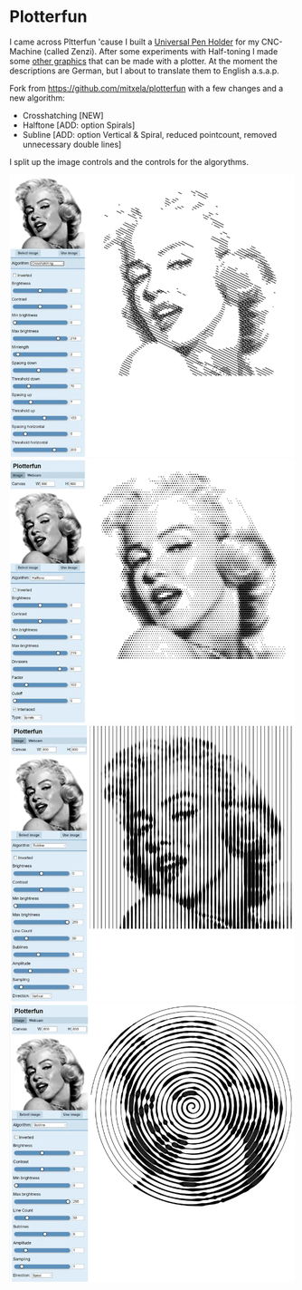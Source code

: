 # Plotterfun

I came across Pltterfun 'cause I built a [Universal Pen Holder](https://www.zenziwerken.de/Nachbauen/Universal-Pen-Holder) for my CNC-Machine (called Zenzi). After some experiments with Half-toning I made some [other graphics](https://www.zenziwerken.de/Plottgrafiken) that can be made with a plotter. At the moment the descriptions are German, but I about to translate them to English a.s.a.p.

Fork from https://github.com/mitxela/plotterfun with a few changes and a new algorithm:
* Crosshatching [NEW]
* Halftone [ADD: option Spirals]
* Subline [ADD: option Vertical & Spiral, reduced pointcount, removed unnecessary double lines]

I split up the image controls and the controls for the algorythms.

![crosshatching](/screenshots/crosshatching.webp)
![halftone_spirals](/screenshots/halftone_spirals.webp)
![subline-vertical](/screenshots/subline-vertical.webp)
![subline-spiral](/screenshots/subline-spiral.webp)
